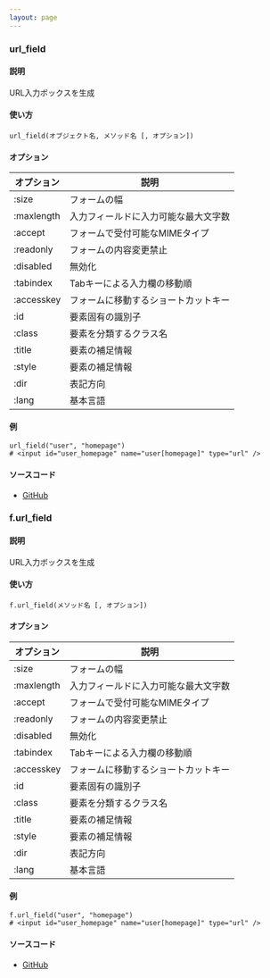 ```yaml
---
layout: page
---
```

### url_field
#### 説明
URL入力ボックスを生成

#### 使い方
    url_field(オブジェクト名, メソッド名 [, オプション])

#### オプション

オプション   | 説明
---------- | ------------------
:size      | フォームの幅
:maxlength | 入力フィールドに入力可能な最大文字数
:accept    | フォームで受付可能なMIMEタイプ
:readonly  | フォームの内容変更禁止
:disabled  | 無効化
:tabindex  | Tabキーによる入力欄の移動順
:accesskey | フォームに移動するショートカットキー
:id        | 要素固有の識別子
:class     | 要素を分類するクラス名
:title     | 要素の補足情報
:style     | 要素の補足情報
:dir       | 表記方向
:lang      | 基本言語

#### 例
    url_field("user", "homepage")
    # <input id="user_homepage" name="user[homepage]" type="url" />

#### ソースコード
* [GitHub](https://github.com/rails/rails/blob/f33d52c95217212cbacc8d5e44b5a8e3cdc6f5b3/actionview/lib/action_view/helpers/form_helper.rb#L1497)

### f.url_field
#### 説明
URL入力ボックスを生成

#### 使い方
    f.url_field(メソッド名 [, オプション])

#### オプション

オプション      | 説明
---------- | ------------------
:size      | フォームの幅
:maxlength | 入力フィールドに入力可能な最大文字数
:accept    | フォームで受付可能なMIMEタイプ
:readonly  | フォームの内容変更禁止
:disabled  | 無効化
:tabindex  | Tabキーによる入力欄の移動順
:accesskey | フォームに移動するショートカットキー
:id        | 要素固有の識別子
:class     | 要素を分類するクラス名
:title     | 要素の補足情報
:style     | 要素の補足情報
:dir       | 表記方向
:lang      | 基本言語

#### 例
    f.url_field("user", "homepage")
    # <input id="user_homepage" name="user[homepage]" type="url" />

#### ソースコード
* [GitHub](https://github.com/rails/rails/blob/f33d52c95217212cbacc8d5e44b5a8e3cdc6f5b3/actionview/lib/action_view/helpers/form_helper.rb#L1865)
